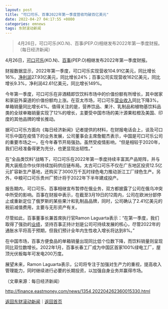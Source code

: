 ```yaml
---
layout: post
title: "可口可乐、百事2022年第一季度营收均破百亿美元"
date: 2022-04-27 04:17:55 +0800
categories: emnews
tags: 东财滚动新闻
---
```

> 4月26日，可口可乐(KO.N)、百事(PEP.O)相继发布2022年第一季度财报。（每日经济新闻）

<p>4月26日，<span id="stock_106.KO"><a href="http://quote.eastmoney.com/unify/r/106.KO" class="keytip" data-code="106,KO">可口可乐</a></span><span id="quote_106.KO"></span>(KO.N)、<span id="stock_105.PEP"><a href="http://quote.eastmoney.com/unify/r/105.PEP" class="keytip" data-code="105,PEP">百事</a></span><span id="quote_105.PEP"></span>(PEP.O)相继发布2022年第一季度财报。</p><p>财报数据显示，2022年第一季度，<span web="1" href="http://quote.eastmoney.com/unify/r/106.KO" class="em_stock_key_common" data-code="106,KO">可口可乐</span>实现营收104.91亿美元，同比增长16%，<span id="Info.3324"><a href="http://data.eastmoney.com/bbsj/" class="infokey">净利润</a></span>27.93亿美元，同比增长24%；<span web="1" href="http://quote.eastmoney.com/unify/r/105.PEP" class="em_stock_key_common" data-code="105,PEP">百事</span>公司实现营收162亿美元，同比增长9.3%，净利润42.61亿美元，同比增长149%。</p><p>今年第一季度，<span web="1" href="http://quote.eastmoney.com/unify/r/106.KO" class="em_stock_key_common" data-code="106,KO">可口可乐</span>在非酒精即饮饮料市场中的价值份额有所增长，其中居家和家庭外渠道的价值份额均上涨。在亚太市场，可口可乐<span id="Info.3323"><a href="http://data.eastmoney.com/bbsj/" class="infokey">营业收入</a></span>同比下降3%，单箱销量同比增长4%。值得关注的是，营养饮品、果汁、乳制品和植物基饮料品类的全球单箱销量实现了12%的增长，主要受中国市场的美汁源果粒橙及美国、印度的其他品牌的增长推动。</p><p>据可口可乐方面向《每日经济新闻》记者提供的材料，在财报电话会上，谈及可口可乐中国在疫情下的业务发展，公司董事会主席詹鲲杰表示，中国是可口可乐公司的重要市场之一，在今年春节开局强劲。虽然受疫情影响，“但是相较于2020年，我们已经准备得更为充分，也更显现出韧性。”</p><p>在“全品类饮料”战略下，可口可乐在2022年第一季度持续丰富其产品矩阵，并与两大装瓶合作伙伴持续加码供应链布局。太古可口可乐不仅在广东地区投资12.5亿元扩容新生产基地，还购买了3000万千瓦时绿色电力推动浙江工厂绿色生产。另外，中粮可口可乐贵州厂预计将于2022年下半年建成投产。</p><p>报告期内，可口可乐、<span web="1" href="http://quote.eastmoney.com/unify/r/105.PEP" class="em_stock_key_common" data-code="105,PEP">百事</span>相继宣布暂停在俄业务，双方都披露了公司在俄乌冲突中所受的影响。百事在财报中表示，在截至3月19日的12周内，公司在欧洲分部停止或重新定位了俄罗斯的某些果汁和乳制品品牌，同时，公司确认了2.41亿美元的税前减值费用，主要与无形资产有关。</p><p>尽管如此，百事董事长兼首席执行官Ramon Laguarta表示：“在第一季度，我们取得了强劲的<span id="Info.3321"><a href="http://data.eastmoney.com/bbsj/" class="infokey">业绩</a></span>，坚持百事正持计划是公司可持续发展的核心，尽管2022年的通胀水平将高于预期，但我们预计全年内生性收入增长将达到8%。”</p><p>在中国市场，百事方便食品的单箱销量出现同比低个位数下降，而饮料销量则呈现同比双位数增长。2022年1月，百事长春工厂成为中国区首家100%绿电工厂，屋顶光伏板每年可发电200万度。</p><p>展望未来，Ramon Laguarta表示，公司将专注于加强对生产力的重视，提高收入管理能力，同时继续进行必要的长期投资，以加强自身业务并赢得市场。</p><p class="em_media">（文章来源：每日经济新闻）</p>

<http://finance.eastmoney.com/news/1354,202204262360015330.html>

[返回东财滚动新闻](//finews.withounder.com/emnews/)｜[返回首页](//finews.withounder.com/)